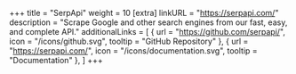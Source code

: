 +++
title = "SerpApi"
weight = 10
[extra]
linkURL = "https://serpapi.com/"
description = "Scrape Google and other search engines from our fast, easy, and complete API."
additionalLinks = [
  { url = "https://github.com/serpapi/", icon = "/icons/github.svg", tooltip = "GitHub Repository" },
  { url = "https://serpapi.com/", icon = "/icons/documentation.svg", tooltip = "Documentation" },
]
+++
